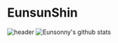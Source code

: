 # EunsunShin
![header](https://capsule-render.vercel.app/api?type=wave&color=auto&height=300&section=header&text=capsule%20render&fontSize=90)
![Eunsonny's github stats](https://github-readme-stats.vercel.app/api?username=eunsonny&show_icons=true&theme=dark)

<!--
**eunsonny/eunsonny** is a ✨ _special_ ✨ repository because its `README.md` (this file) appears on your GitHub profile.

Here are some ideas to get you started:

- 🔭 I’m currently working on ...
- 🌱 I’m currently learning ...
- 👯 I’m looking to collaborate on ...
- 🤔 I’m looking for help with ...
- 💬 Ask me about ...
- 📫 How to reach me: ...
- 😄 Pronouns: ...
- ⚡ Fun fact: ...
-->
